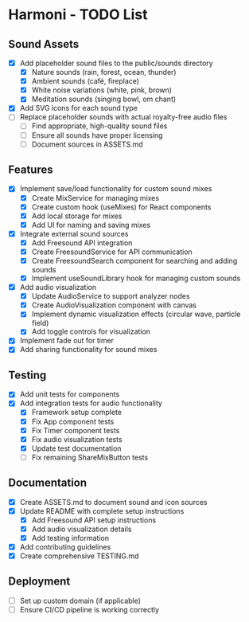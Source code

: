 # Harmoni - TODO List

## Sound Assets
- [x] Add placeholder sound files to the public/sounds directory
  - [x] Nature sounds (rain, forest, ocean, thunder)
  - [x] Ambient sounds (café, fireplace)
  - [x] White noise variations (white, pink, brown)
  - [x] Meditation sounds (singing bowl, om chant)
- [x] Add SVG icons for each sound type
- [ ] Replace placeholder sounds with actual royalty-free audio files
  - [ ] Find appropriate, high-quality sound files
  - [ ] Ensure all sounds have proper licensing
  - [ ] Document sources in ASSETS.md

## Features
- [x] Implement save/load functionality for custom sound mixes
  - [x] Create MixService for managing mixes
  - [x] Create custom hook (useMixes) for React components
  - [x] Add local storage for mixes
  - [x] Add UI for naming and saving mixes
- [x] Integrate external sound sources
  - [x] Add Freesound API integration
  - [x] Create FreesoundService for API communication
  - [x] Create FreesoundSearch component for searching and adding sounds
  - [x] Implement useSoundLibrary hook for managing custom sounds
- [x] Add audio visualization
  - [x] Update AudioService to support analyzer nodes
  - [x] Create AudioVisualization component with canvas
  - [x] Implement dynamic visualization effects (circular wave, particle field)
  - [x] Add toggle controls for visualization
- [x] Implement fade out for timer
- [x] Add sharing functionality for sound mixes

## Testing
- [x] Add unit tests for components
- [x] Add integration tests for audio functionality
  - [x] Framework setup complete
  - [x] Fix App component tests
  - [x] Fix Timer component tests
  - [x] Fix audio visualization tests
  - [x] Update test documentation
  - [ ] Fix remaining ShareMixButton tests

## Documentation
- [x] Create ASSETS.md to document sound and icon sources
- [x] Update README with complete setup instructions
  - [x] Add Freesound API setup instructions
  - [x] Add audio visualization details
  - [x] Add testing information
- [x] Add contributing guidelines
- [x] Create comprehensive TESTING.md

## Deployment
- [ ] Set up custom domain (if applicable)
- [ ] Ensure CI/CD pipeline is working correctly